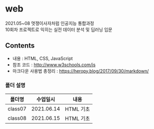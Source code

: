 # web

2021.05~08 멋쟁이사자처럼 인공지능 통합과정   
10회차 프로젝트로 익히는 실전 데이터 분석 및 딥러닝 입문

## Contents
* 내용 : HTML, CSS, JavaScript
* 참조 코드 : http://www.w3schools.com/js
* 마크다운 사용법 총정리 :  https://heropy.blog/2017/09/30/markdown/

### 폴더 설명
|폴더명|수업일시|내용|
|----|---|---|
|class07|2021.06.14|HTML 기초| 
|class08|2021.06.15|HTML 기초|
